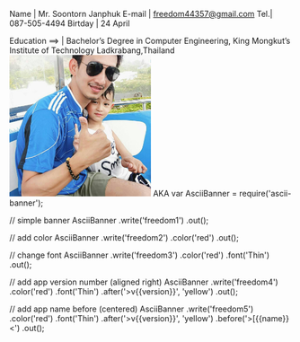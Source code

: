 Name | Mr. Soontorn Janphuk
E-mail | freedom44357@gmail.com 
Tel.| 087-505-4494
Birtday | 24 April

Education ==> | Bachelor’s Degree in Computer Engineering, King Mongkut’s Institute of Technology Ladkrabang,Thailand
<img src ="picture.jpg" width = "50%" hight = "50%">
AKA
var AsciiBanner = require('ascii-banner');	

// simple banner
AsciiBanner
.write('freedom1')
.out();

// add color
AsciiBanner
.write('freedom2')
.color('red')
.out();

// change font
AsciiBanner
.write('freedom3')
.color('red')
.font('Thin')
.out();

// add app version number (aligned right)
AsciiBanner
.write('freedom4')
.color('red')
.font('Thin')
.after('>v{{version}}', 'yellow')
.out();

// add app name before (centered)
AsciiBanner
.write('freedom5')
.color('red')
.font('Thin')
.after('>v{{version}}', 'yellow')
.before('>[{{name}}<')
.out();

















